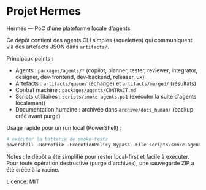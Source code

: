 ﻿# Projet Hermes

Hermes — PoC d'une plateforme locale d'agents.

Ce dépôt contient des agents CLI simples (squelettes) qui communiquent via des artefacts JSON dans `artifacts/`.

Principaux points :
- Agents : `packages/agents/*` (copilot, planner, tester, reviewer, integrator, designer, dev-frontend, dev-backend, releaser, ux)
- Artefacts : `artifacts/queue/` (échange) et `artifacts/merged/` (résultats)
- Contrat machine : `packages/agents/CONTRACT.md`
- Scripts utilitaires : `scripts/smoke-agents.ps1` (exécuter la suite d'agents localement)
- Documentation humaine : archivée dans `archive/docs_human/` (backup créé avant purge)

Usage rapide pour un run local (PowerShell) :

```powershell
# exécuter la batterie de smoke-tests
powershell -NoProfile -ExecutionPolicy Bypass -File scripts/smoke-agents.ps1
```

Notes : le dépôt a été simplifié pour rester local-first et facile à exécuter. Pour toute opération destructive (purge d'archives), une sauvegarde ZIP a été créée à la racine.

Licence: MIT

